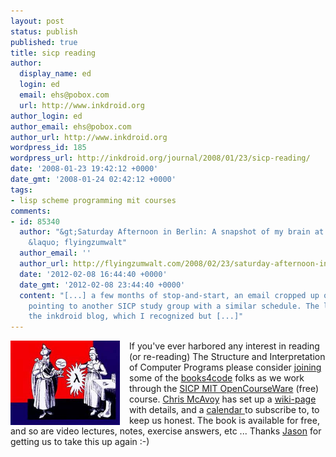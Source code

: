 ```yaml
---
layout: post
status: publish
published: true
title: sicp reading
author:
  display_name: ed
  login: ed
  email: ehs@pobox.com
  url: http://www.inkdroid.org
author_login: ed
author_email: ehs@pobox.com
author_url: http://www.inkdroid.org
wordpress_id: 185
wordpress_url: http://inkdroid.org/journal/2008/01/23/sicp-reading/
date: '2008-01-23 19:42:12 +0000'
date_gmt: '2008-01-24 02:42:12 +0000'
tags:
- lisp scheme programming mit courses
comments:
- id: 85340
  author: "&gt;Saturday Afternoon in Berlin: A snapshot of my brain at the moment
    &laquo; flyingzumwalt"
  author_email: ''
  author_url: http://flyingzumwalt.com/2008/02/23/saturday-afternoon-in-berlin-a-snapshot-of-my-brain-at-the-moment/
  date: '2012-02-08 16:44:40 +0000'
  date_gmt: '2012-02-08 23:44:40 +0000'
  content: "[...] a few months of stop-and-start, an email cropped up on the list
    pointing to another SICP study group with a similar schedule. The link referenced
    the inkdroid blog, which I recognized but [...]"
---
```

<p><a href="http://mitpress.mit.edu/sicp/"><img src="/images/sicp.jpg" style="float: left; width: 175px; margin-right: 15px; border: none;" /></a> If you've ever harbored any interest in reading (or re-reading) <span class="Z3988" title="ctx_ver=Z39.88-2004&amp;rft_val_fmt=info%3Aofi%2Ffmt%3Akev%3Amtx%3Abook&amp;rfr_id=info%3Asid%2Focoins.info%3Agenerator&amp;rft.genre=book&amp;rft.btitle=Structure+and+Interpretation+of+Computer+Programs&amp;rft.title=Structure+and+Interpretation+of+Computer+Programs+-+2nd+Edition+%28MIT+Electrical+Engineering+and+Computer+Science%29&amp;rft.isbn=0262011530&amp;rft.aulast=Abelson&amp;rft.aufirst=Harold&amp;rft.au=Harold+Abelson&amp;rft.au=Gerald+Jay+Sussman&amp;rft.date=1996-07&amp;rft.pub=The+MIT+Press&amp;rft.place=Cambridge%2C+Mass.&amp;rft.tpages=683&amp;rft.id=http%3A%2F%2Fwww.amazon.com%2Fgp%2Fproduct%2F0262011530%253ftag%3Dlinkbaton%2526link_code%3Dxm2%2526camp%3D2025%2526dev-t%3DD2WMXA685PFEEC"<a href="http://mitpress.mit.edu/sicp/">The Structure and Interpretation of Computer Programs</span> please consider <a href="http://groups.google.com/group/books4code/web/sicp---200801">joining</a> some of the <a href="http://groups.google.com/group/books4code">books4code</a> folks as we work through the <a href="http://ocw.mit.edu/OcwWeb/Electrical-Engineering-and-Computer-Science/6-001Spring-2005/CourseHome/index.htm">SICP MIT OpenCourseWare</a> (free) course. <a href="http://weblog.lonelylion.com/">Chris McAvoy</a> has set up a <a href="http://groups.google.com/group/books4code/web/sicp---200801">wiki-page</a> with details, and a <a href=http://www.google.com/calendar/embed?src=neatlo1k66fqopnodb39cm2vjk%40group.calendar.google.com">calendar </a> to subscribe to, to keep us honest. The book is available for free, and so are video lectures, notes, exercise answers, etc ... Thanks <a href="http://multiply.org/notebook">Jason</a> for getting us to take this up again :-)</p>
